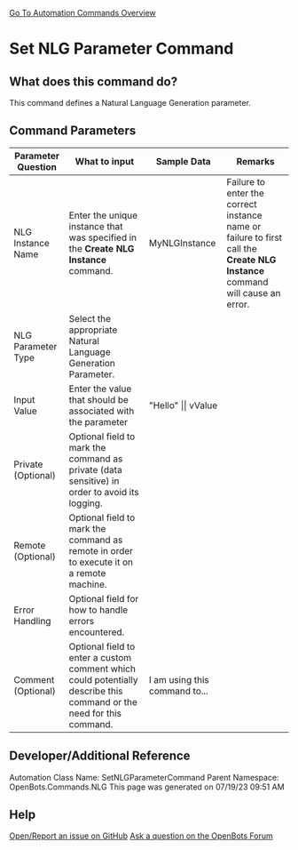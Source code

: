 <!--TITLE: Set NLG Parameter Command -->
<!-- SUBTITLE: a command in the NLG Commands group. -->
[Go To Automation Commands Overview](/automation-commands)


# Set NLG Parameter Command


## What does this command do?
This command defines a Natural Language Generation parameter.


## Command Parameters
| Parameter Question   	| What to input  	|  Sample Data 	| Remarks  	|
| ---                    | ---               | ---           | ---       |
|NLG Instance Name|Enter the unique instance that was specified in the **Create NLG Instance** command.|MyNLGInstance|Failure to enter the correct instance name or failure to first call the **Create NLG Instance** command will cause an error.|
|NLG Parameter Type|Select the appropriate Natural Language Generation Parameter.|||
|Input Value|Enter the value that should be associated with the parameter|"Hello" \|\| vValue||
|Private (Optional)|Optional field to mark the command as private (data sensitive) in order to avoid its logging.|||
|Remote (Optional)|Optional field to mark the command as remote in order to execute it on a remote machine.|||
|Error Handling|Optional field for how to handle errors encountered.|||
|Comment (Optional)|Optional field to enter a custom comment which could potentially describe this command or the need for this command.|I am using this command to...||


## Developer/Additional Reference
Automation Class Name: SetNLGParameterCommand
Parent Namespace: OpenBots.Commands.NLG
This page was generated on 07/19/23 09:51 AM


## Help
[Open/Report an issue on GitHub](https://github.com/OpenBotsAI/OpenBots.Studio/issues/new)
[Ask a question on the OpenBots Forum](https://openbots.ai/forums/)

